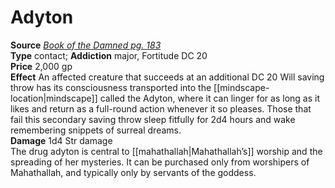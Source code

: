 # Adyton

**Source** [_Book of the Damned pg. 183_](http://paizo.com/products/btpy9tok)  
**Type** contact; **Addiction** major, Fortitude DC 20  
**Price** 2,000 gp  
**Effect** An affected creature that succeeds at an additional DC 20 Will saving throw has its consciousness transported into the [[mindscape-location|mindscape]] called the Adyton, where it can linger for as long as it likes and return as a full-round action whenever it so pleases. Those that fail this secondary saving throw sleep fitfully for 2d4 hours and wake remembering snippets of surreal dreams.  
**Damage** 1d4 Str damage  
The drug adyton is central to [[mahathallah|Mahathallah’s]] worship and the spreading of her mysteries. It can be purchased only from worshipers of Mahathallah, and typically only by servants of the goddess.
